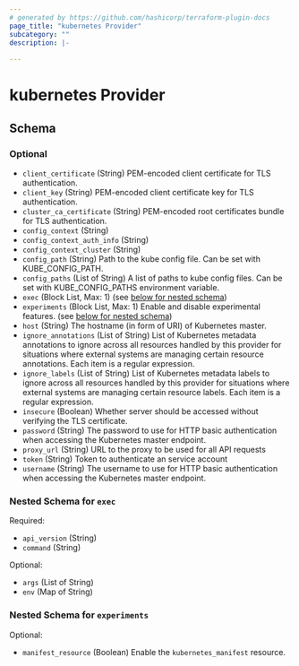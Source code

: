 ```yaml
---
# generated by https://github.com/hashicorp/terraform-plugin-docs
page_title: "kubernetes Provider"
subcategory: ""
description: |-
  
---
```


# kubernetes Provider





<!-- schema generated by tfplugindocs -->
## Schema

### Optional

- `client_certificate` (String) PEM-encoded client certificate for TLS authentication.
- `client_key` (String) PEM-encoded client certificate key for TLS authentication.
- `cluster_ca_certificate` (String) PEM-encoded root certificates bundle for TLS authentication.
- `config_context` (String)
- `config_context_auth_info` (String)
- `config_context_cluster` (String)
- `config_path` (String) Path to the kube config file. Can be set with KUBE_CONFIG_PATH.
- `config_paths` (List of String) A list of paths to kube config files. Can be set with KUBE_CONFIG_PATHS environment variable.
- `exec` (Block List, Max: 1) (see [below for nested schema](#nestedblock--exec))
- `experiments` (Block List, Max: 1) Enable and disable experimental features. (see [below for nested schema](#nestedblock--experiments))
- `host` (String) The hostname (in form of URI) of Kubernetes master.
- `ignore_annotations` (List of String) List of Kubernetes metadata annotations to ignore across all resources handled by this provider for situations where external systems are managing certain resource annotations. Each item is a regular expression.
- `ignore_labels` (List of String) List of Kubernetes metadata labels to ignore across all resources handled by this provider for situations where external systems are managing certain resource labels. Each item is a regular expression.
- `insecure` (Boolean) Whether server should be accessed without verifying the TLS certificate.
- `password` (String) The password to use for HTTP basic authentication when accessing the Kubernetes master endpoint.
- `proxy_url` (String) URL to the proxy to be used for all API requests
- `token` (String) Token to authenticate an service account
- `username` (String) The username to use for HTTP basic authentication when accessing the Kubernetes master endpoint.

<a id="nestedblock--exec"></a>
### Nested Schema for `exec`

Required:

- `api_version` (String)
- `command` (String)

Optional:

- `args` (List of String)
- `env` (Map of String)


<a id="nestedblock--experiments"></a>
### Nested Schema for `experiments`

Optional:

- `manifest_resource` (Boolean) Enable the `kubernetes_manifest` resource.
